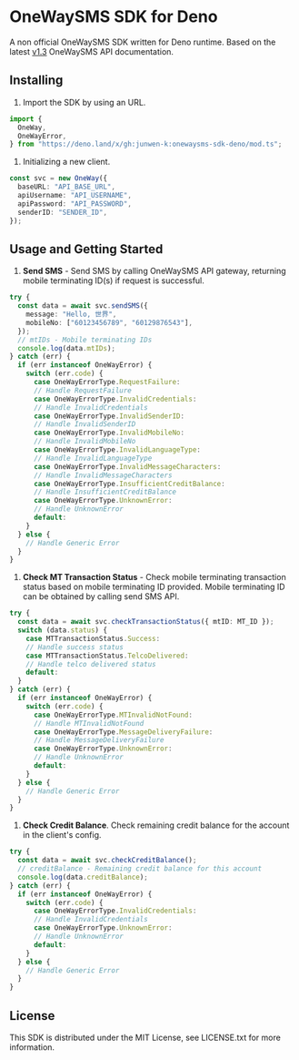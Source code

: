 # OneWaySMS SDK for Deno

A non official OneWaySMS SDK written for Deno runtime. Based on the latest [v1.3](http://smsd2.onewaysms.sg/api.pdf) OneWaySMS API documentation.

## Installing

1. Import the SDK by using an URL.

```ts
import {
  OneWay,
  OneWayError,
} from "https://deno.land/x/gh:junwen-k:onewaysms-sdk-deno/mod.ts";
```

1. Initializing a new client.

```ts
const svc = new OneWay({
  baseURL: "API_BASE_URL",
  apiUsername: "API_USERNAME",
  apiPassword: "API_PASSWORD",
  senderID: "SENDER_ID",
});
```

## Usage and Getting Started

1. **Send SMS** - Send SMS by calling OneWaySMS API gateway, returning mobile terminating ID(s) if request is successful.

```ts
try {
  const data = await svc.sendSMS({
    message: "Hello, 世界",
    mobileNo: ["60123456789", "60129876543"],
  });
  // mtIDs - Mobile terminating IDs
  console.log(data.mtIDs);
} catch (err) {
  if (err instanceof OneWayError) {
    switch (err.code) {
      case OneWayErrorType.RequestFailure:
      // Handle RequestFailure
      case OneWayErrorType.InvalidCredentials:
      // Handle InvalidCredentials
      case OneWayErrorType.InvalidSenderID:
      // Handle InvalidSenderID
      case OneWayErrorType.InvalidMobileNo:
      // Handle InvalidMobileNo
      case OneWayErrorType.InvalidLanguageType:
      // Handle InvalidLanguageType
      case OneWayErrorType.InvalidMessageCharacters:
      // Handle InvalidMessageCharacters
      case OneWayErrorType.InsufficientCreditBalance:
      // Handle InsufficientCreditBalance
      case OneWayErrorType.UnknownError:
      // Handle UnknownError
      default:
    }
  } else {
    // Handle Generic Error
  }
}
```

1. **Check MT Transaction Status** - Check mobile terminating transaction status based on mobile terminating ID provided. Mobile terminating ID can be obtained by calling send SMS API.

```ts
try {
  const data = await svc.checkTransactionStatus({ mtID: MT_ID });
  switch (data.status) {
    case MTTransactionStatus.Success:
    // Handle success status
    case MTTransactionStatus.TelcoDelivered:
    // Handle telco delivered status
    default:
  }
} catch (err) {
  if (err instanceof OneWayError) {
    switch (err.code) {
      case OneWayErrorType.MTInvalidNotFound:
      // Handle MTInvalidNotFound
      case OneWayErrorType.MessageDeliveryFailure:
      // Handle MessageDeliveryFailure
      case OneWayErrorType.UnknownError:
      // Handle UnknownError
      default:
    }
  } else {
    // Handle Generic Error
  }
}
```

1. **Check Credit Balance**. Check remaining credit balance for the account in the client's config.

```ts
try {
  const data = await svc.checkCreditBalance();
  // creditBalance - Remaining credit balance for this account
  console.log(data.creditBalance);
} catch (err) {
  if (err instanceof OneWayError) {
    switch (err.code) {
      case OneWayErrorType.InvalidCredentials:
      // Handle InvalidCredentials
      case OneWayErrorType.UnknownError:
      // Handle UnknownError
      default:
    }
  } else {
    // Handle Generic Error
  }
}
```

## License

This SDK is distributed under the MIT License, see LICENSE.txt for more information.
